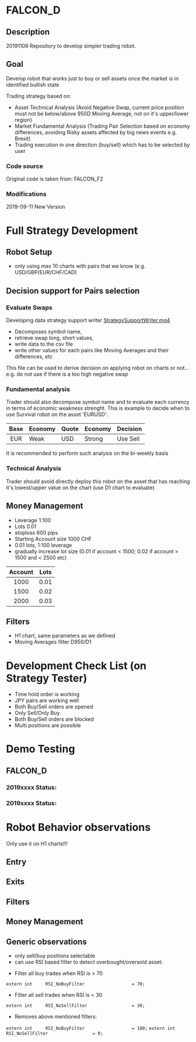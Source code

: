 # FALCON_D

## Description

20191109 Repository to develop simpler trading robot. 

## Goal

Develop robot that works just to buy or sell assets once the market is in identified bullish state

Trading strategy based on:

* Asset Technical Analysis (Avoid Negative Swap, current price position must not be below/above 950D Moving Average, not on it's upper/lower region) 
* Market Fundamental Analysis (Trading Pair Selection based on economy differences, avoiding Risky assets affected by big news events e.g. Brexit)
* Trading execution in one direction (buy/sell) which has to be selected by user

### Code source

Original code is taken from: FALCON_F2

### Modifications

2019-09-11 New Version

# Full Strategy Development

## Robot Setup

* only using max 10 charts with pairs that we know (e.g. USD/GBP/EUR/CHF/CAD)

## Decision support for Pairs selection

### Evaluate Swaps
Developing data strategy support writer [StrategySupportWriter.mq4](https://github.com/vzhomeexperiments/Survival/blob/master/StrategySupportWriter.mq4)

* Decomposes symbol name,
* retrieve swap long, short values,
* write data to the csv file
* write other values for each pairs like Moving Averages and their differences, etc

This file can be used to derive decision on applying robot on charts or not... e.g. do not use if there is a too high negative swap

### Fundamental analysis

Trader should also decompose symbol name and to evaluate each currency in terms of economic weakness strenght. This is example to decide when to use Survival robot on the asset 'EURUSD':

| Base | Economy | Quote | Economy | Decision |
|:----:|---------|-------|---------|----------|
|  EUR | Weak    | USD   | Strong  | Use Sell |

It is recommended to perform such analysis on the bi-weekly basis

### Technical Analysis

Trader should avoid directly deploy this robot on the asset that has reaching it's lowest/upper value on the chart (use D1 chart to evaluate)

## Money Management

* Leverage 1:100
* Lots 0.01 
* stoploss 600 pips
* Starting Account size 1000 CHF 
* 0.01 lots, 1:100 leverage
* gradually increase lot size (0.01 if account < 1500; 0.02 if account > 1500 and < 2500 etc)

| Account | Lots |
|:-------:|------|
|   1000  | 0.01 |
|   1500  | 0.02 |
|   2000  | 0.03 |

## Filters

* H1 chart, same parameters as we defined
* Moving Averages filter D950/D1

# Development Check List (on Strategy Tester)

- Time hold order is working
- JPY pairs are working well
- Both Buy/Sell orders are opened
- Only Sell/Only Buy
- Both Buy/Sell orders are blocked
- Multi positions are possible

# Demo Testing

## FALCON_D

### 2019xxxx Status:

### 2019xxxx Status:

# Robot Behavior observations

Only use it on H1 charts!!!

## Entry

## Exits

## Filters


## Money Management

## Generic observations

- only sell/buy positions selectable
- can use RSI based filter to detect overbought/oversold asset:

* Filter all buy trades when RSI is > 70

`extern int     RSI_NoBuyFilter                  = 70;`

* Filter all sell trades when RSI is < 30

`extern int     RSI_NoSellFilter                 = 30;`

* Removes above mentioned filters:

`extern int     RSI_NoBuyFilter                  = 100;`
`extern int     RSI_NoSellFilter                 = 0;`


